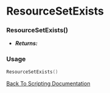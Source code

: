# ResourceSetExists

### ResourceSetExists()
- ***Returns:*** 

### Usage

```Lua
ResourceSetExists()
```


[Back To Scripting Documentation](../README.md)
